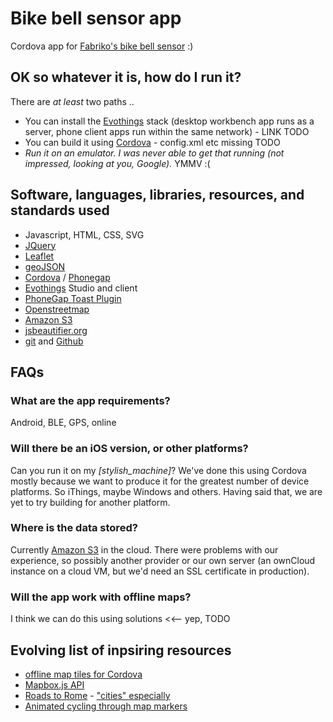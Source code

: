 # Bike bell sensor app

Cordova app for [Fabriko's bike bell sensor](../README.md) :)

## OK so whatever it is, how do I run it?

There are _at least_ two paths ..

* You can install the [Evothings](http://evothings.com) stack (desktop workbench app runs as a server, phone client apps run within the same network) - LINK TODO
* You can build it using [Cordova](https://cordova.apache.org) - config.xml etc missing TODO
* _Run it on an emulator. I was never able to get that running (not impressed, looking at you, Google)._ YMMV :(

## Software, languages, libraries, resources, and standards used

* Javascript, HTML, CSS, SVG
* [JQuery](http://jquery.com/)
* [Leaflet](http://leafletjs.com)
* [geoJSON](http://geojson.org/geojson-spec.html)
* [Cordova](https://cordova.apache.org) / [Phonegap](http://phonegap.com)
* [Evothings](http://evothings.com) Studio and client
* [PhoneGap Toast Plugin](https://github.com/EddyVerbruggen/Toast-PhoneGap-Plugin)
* [Openstreetmap](http://openstreetmap.org)
* [Amazon S3](https://aws.amazon.com/s3/)
* [jsbeautifier.org](http://jsbeautifier.org)
* [git](http://git-scm.com) and [Github](http://github.com)

## FAQs
### What are the app requirements?
Android, BLE, GPS, online

### Will there be an iOS version, or other platforms?
Can you run it on my _[stylish\_machine]_? We've done this using Cordova mostly because we want to produce it for the greatest number of device platforms. So iThings, maybe Windows and others. Having said that, we are yet to try building for another platform.

### Where is the data stored?
Currently [Amazon S3](https://aws.amazon.com/s3/) in the cloud. There were problems with our experience, so possibly another provider or our own server (an ownCloud instance on a cloud VM, but we'd need an SSL certificate in production).

### Will the app work with offline maps?
I think we can do this using solutions <<-- yep, TODO

## Evolving list of inpsiring resources
* [offline map tiles for Cordova](https://github.com/gregallensworth/L.TileLayer.Cordova)
* [Mapbox.js API](https://www.mapbox.com/mapbox.js)
* [Roads to Rome](http://roadstorome.moovellab.com) - ["cities" especially](http://roadstorome.moovellab.com/cities)
* [Animated cycling through map markers](https://www.mapbox.com/mapbox.js/example/v1.0.0/cycle-markers/)
